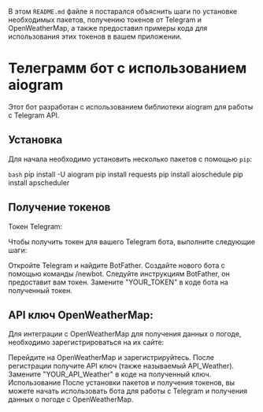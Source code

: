 В этом `README.md` файле я постарался объяснить шаги по установке необходимых пакетов, 
получению токенов от Telegram и OpenWeatherMap, а также предоставил примеры кода для использования 
этих токенов в вашем приложении.


# Телеграмм бот с использованием aiogram

Этот бот разработан с использованием библиотеки aiogram для работы с Telegram API.

## Установка

Для начала необходимо установить несколько пакетов с помощью `pip`:

```bash```
pip install -U aiogram
pip install requests
pip install aioschedule
pip install apscheduler


## Получение токенов
Токен Telegram:

Чтобы получить токен для вашего Telegram бота, выполните следующие шаги:

Откройте Telegram и найдите BotFather.
Создайте нового бота с помощью команды /newbot.
Следуйте инструкциям BotFather, он предоставит вам токен. Замените "YOUR_TOKEN" в коде бота на полученный токен.

## API ключ OpenWeatherMap:

Для интеграции с OpenWeatherMap для получения данных о погоде, необходимо зарегистрироваться на их сайте:

Перейдите на OpenWeatherMap и зарегистрируйтесь.
После регистрации получите API ключ (также называемый API_Weather). Замените "YOUR_API_Weather" в коде на полученный ключ.
Использование
После установки пакетов и получения токенов, вы можете начать использовать бота для работы с Telegram и получения данных о погоде с OpenWeatherMap.

